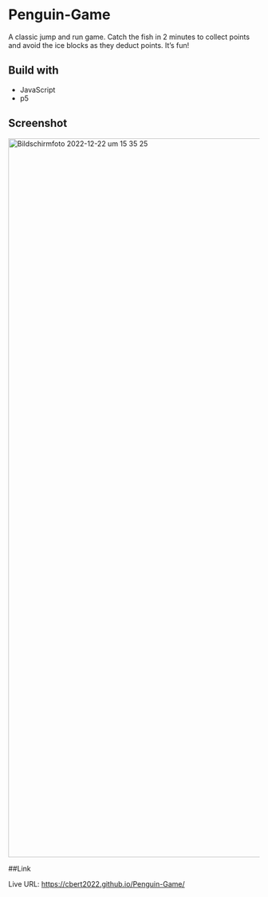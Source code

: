 # Penguin-Game

A classic jump and run game. Catch the fish in 2 minutes to collect points and avoid the ice blocks as they deduct points. It’s fun!

## Build with

- JavaScript
- p5

## Screenshot

<img width="1440" alt="Bildschirmfoto 2022-12-22 um 15 35 25" src="https://user-images.githubusercontent.com/110911202/211400463-648932ed-6599-4f2d-adf2-8eb8b6f1353c.png">

##Link

Live URL: https://cbert2022.github.io/Penguin-Game/


